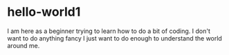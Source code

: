 # hello-world1

I am here as a beginner trying to learn how to do a bit of coding.
I don't want to do anything fancy
I just want to do enough to understand the world around me.
